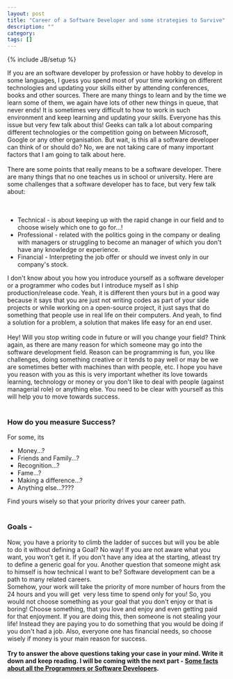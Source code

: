 ```yaml
---
layout: post
title: "Career of a Software Developer and some strategies to Survive"
description: ""
category: 
tags: []
---
```

{% include JB/setup %}

If you are an software developer by profession or have hobby to develop in some languages, I guess you spend most of your time working on different technologies and updating your skills either by attending conferences, books and other sources. There are many things to learn and by the time we learn some of them, we again have lots of other new things in queue, that never ends! It is sometimes very difficult to how to work in such environment and keep learning and updating your skills. Everyone has this issue but very few talk about this! Geeks can talk a lot about comparing different technologies or the competition going on between Microsoft, Google or any other organisation. But wait, is this all a software developer can think of or should do? No, we are not taking care of many important factors that I am going to talk about here.<br />
<br />
There are some points that really means to be a software developer. There are many things that no one teaches us in school or university. Here are some challenges that a software developer has to face, but very few talk about:<br />
<br />
<br />
<ul>
<li>Technical - is about keeping up with the rapid change in our field and to choose wisely which one to go for...!</li>
<li>Professional - related with the politics going in the company or dealing with managers or struggling to become an manager of which you don't have any knowledge or experience.</li>
<li>Financial - Interpreting the job offer or should we invest only in our company's stock.</li>
</ul>
<div>
I don't know about you how you introduce yourself as a software developer or a programmer who codes but I introduce myself as I ship production/release code. Yeah, it is different then yours but in a good way because it says that you are just not writing codes as part of your side projects or while working on a open-source project, it just says that do something that people use in real life on their computers. And yeah, to find a solution for a problem, a solution that makes life easy for an end user.&nbsp;</div>
<div>
<br /></div>
<div>
Hey! Will you stop writing code in future or will you change your field? Think again, as there are many reason for which someone may go into the software development field. Reason can be programming is fun, you like challenges, doing something creative or it tends to pay well or may be we are sometimes better with machines than with people, etc. I hope you have you reason with you as this is very important whether its love towards learning, technology or money or you don't like to deal with people (against managerial role) or anything else. You need to be clear with yourself as this will help you to move towards success.</div>
<div>
<br /></div>
<h3>
<b>How do you measure Success?&nbsp;</b></h3>
For some, its<br />
<div>
<ul>
<li>Money...?</li>
<li>Friends and Family...?</li>
<li>Recognition...?</li>
<li>Fame...?</li>
<li>Making a difference...?</li>
<li>Anything else...????</li>
</ul>
<div>
Find yours wisely so that your priority drives your career path.</div>
</div>
<div>
<br /></div>
<h3>
<b>Goals</b> -&nbsp;</h3>
<div>
Now, you have a priority to climb the ladder of succes but will you be able to do it without defining a Goal? No way! If you are not aware what you want, you won't get it. If you don't have any idea at the starting, atleast try to define a generic goal for you. Another question that someone might ask &nbsp; to himself is how technical I want to be? Software development can be a path to many related careers.&nbsp;</div>
<div>
Somehow, your work will take the priority of more number of hours from the 24 hours and you will get &nbsp;very less time to spend only for you! So, you would not choose something as your goal that you don't enjoy or that is boring! Choose something, that you love and enjoy and even getting paid for that enjoyment. If you are doing this, then someone is not stealing your life! Instead they are paying you to do something that you would be doing if you don't had a job. Also, everyone one has financial needs, so choose wisely if money is your main reason for success.&nbsp;</div>
<div>
<br /></div>
<div>
<b>Try to answer the above questions taking your case in your mind. Write it down and keep reading. I will be coming with the next part - <a href="http://learnwithsid.blogspot.co.uk/2013/01/some-facts-about-all-programmer-or.html" target="_blank">Some facts about all the Programmers or Software Developers</a>.</b></div>
<div>
<br /></div>
<div>
<br /></div>
<div>
<br /></div>
